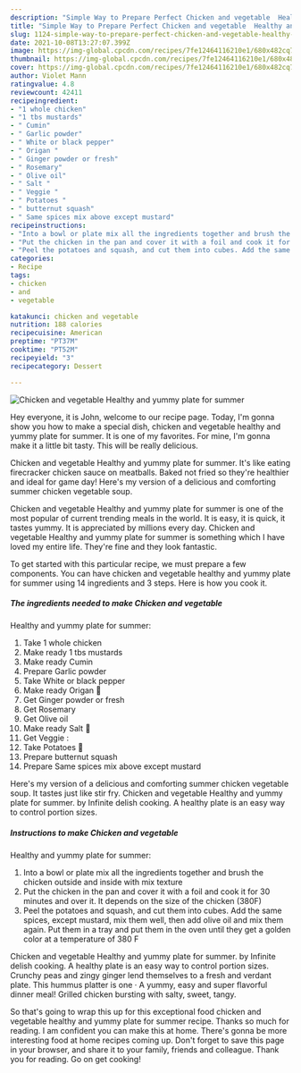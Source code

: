 ```yaml
---
description: "Simple Way to Prepare Perfect Chicken and vegetable  Healthy and yummy plate for summer"
title: "Simple Way to Prepare Perfect Chicken and vegetable  Healthy and yummy plate for summer"
slug: 1124-simple-way-to-prepare-perfect-chicken-and-vegetable-healthy-and-yummy-plate-for-summer
date: 2021-10-08T13:27:07.399Z
image: https://img-global.cpcdn.com/recipes/7fe12464116210e1/680x482cq70/chicken-and-vegetable-healthy-and-yummy-plate-for-summer-recipe-main-photo.jpg
thumbnail: https://img-global.cpcdn.com/recipes/7fe12464116210e1/680x482cq70/chicken-and-vegetable-healthy-and-yummy-plate-for-summer-recipe-main-photo.jpg
cover: https://img-global.cpcdn.com/recipes/7fe12464116210e1/680x482cq70/chicken-and-vegetable-healthy-and-yummy-plate-for-summer-recipe-main-photo.jpg
author: Violet Mann
ratingvalue: 4.8
reviewcount: 42411
recipeingredient:
- "1 whole chicken"
- "1 tbs mustards"
- " Cumin"
- " Garlic powder"
- " White or black pepper"
- " Origan "
- " Ginger powder or fresh"
- " Rosemary"
- " Olive oil"
- " Salt "
- " Veggie "
- " Potatoes "
- " butternut squash"
- " Same spices mix above except mustard"
recipeinstructions:
- "Into a bowl or plate mix all the ingredients together and brush the chicken outside and inside with mix texture"
- "Put the chicken in the pan and cover it with a foil and cook it for 30 minutes and over it. It depends on the size of the chicken (380F)"
- "Peel the potatoes and squash, and cut them into cubes. Add the same spices, except mustard, mix them well, then add olive oil and mix them again. Put them in a tray and put them in the oven until they get a golden color at a temperature of 380 F"
categories:
- Recipe
tags:
- chicken
- and
- vegetable

katakunci: chicken and vegetable 
nutrition: 188 calories
recipecuisine: American
preptime: "PT37M"
cooktime: "PT52M"
recipeyield: "3"
recipecategory: Dessert

---
```



![Chicken and vegetable 
Healthy and yummy plate for summer](https://img-global.cpcdn.com/recipes/7fe12464116210e1/680x482cq70/chicken-and-vegetable-healthy-and-yummy-plate-for-summer-recipe-main-photo.jpg)

Hey everyone, it is John, welcome to our recipe page. Today, I'm gonna show you how to make a special dish, chicken and vegetable 
healthy and yummy plate for summer. It is one of my favorites. For mine, I'm gonna make it a little bit tasty. This will be really delicious.

Chicken and vegetable Healthy and yummy plate for summer. It&#39;s like eating firecracker chicken sauce on meatballs. Baked not fried so they&#39;re healthier and ideal for game day! Here&#39;s my version of a delicious and comforting summer chicken vegetable soup.

Chicken and vegetable 
Healthy and yummy plate for summer is one of the most popular of current trending meals in the world. It is easy, it is quick, it tastes yummy. It is appreciated by millions every day. Chicken and vegetable 
Healthy and yummy plate for summer is something which I have loved my entire life. They're fine and they look fantastic.


To get started with this particular recipe, we must prepare a few components. You can have chicken and vegetable 
healthy and yummy plate for summer using 14 ingredients and 3 steps. Here is how you cook it.

<!--inarticleads1-->

##### The ingredients needed to make Chicken and vegetable 
Healthy and yummy plate for summer:

1. Take 1 whole chicken
1. Make ready 1 tbs mustards
1. Make ready  Cumin
1. Prepare  Garlic powder
1. Take  White or black pepper
1. Make ready  Origan 🌿
1. Get  Ginger powder or fresh
1. Get  Rosemary
1. Get  Olive oil
1. Make ready  Salt 🧂
1. Get  Veggie :
1. Take  Potatoes 🥔
1. Prepare  butternut squash
1. Prepare  Same spices mix above except mustard


Here&#39;s my version of a delicious and comforting summer chicken vegetable soup. It tastes just like stir fry. Chicken and vegetable Healthy and yummy plate for summer. by Infinite delish cooking. A healthy plate is an easy way to control portion sizes. 

<!--inarticleads2-->

##### Instructions to make Chicken and vegetable 
Healthy and yummy plate for summer:

1. Into a bowl or plate mix all the ingredients together and brush the chicken outside and inside with mix texture
1. Put the chicken in the pan and cover it with a foil and cook it for 30 minutes and over it. It depends on the size of the chicken (380F)
1. Peel the potatoes and squash, and cut them into cubes. Add the same spices, except mustard, mix them well, then add olive oil and mix them again. Put them in a tray and put them in the oven until they get a golden color at a temperature of 380 F


Chicken and vegetable Healthy and yummy plate for summer. by Infinite delish cooking. A healthy plate is an easy way to control portion sizes. Crunchy peas and zingy ginger lend themselves to a fresh and verdant plate. This hummus platter is one · A yummy, easy and super flavorful dinner meal! Grilled chicken bursting with salty, sweet, tangy. 

So that's going to wrap this up for this exceptional food chicken and vegetable 
healthy and yummy plate for summer recipe. Thanks so much for reading. I am confident you can make this at home. There's gonna be more interesting food at home recipes coming up. Don't forget to save this page in your browser, and share it to your family, friends and colleague. Thank you for reading. Go on get cooking!
